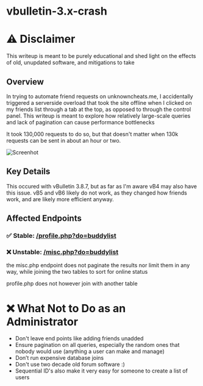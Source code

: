 
# vbulletin-3.x-crash

# ⚠️ Disclaimer
This writeup is meant to be purely educational and shed light on the effects of old, unupdated software, and mitigations to take


## Overview

In trying to automate friend requests on unknowncheats.me, I accidentally triggered a serverside overload that took the site offline when I clicked on my friends list through a tab at the top, as opposed to through the control panel. This writeup is meant to explore how relatively large-scale queries and lack of pagination can cause performance bottlenecks

It took 130,000 requests to do so, but that doesn't matter when 130k requests can be sent in about an hour or two.

![Screenhot](https://i.imgur.com/wIgjgjR.png)

## Key Details
This occured with vBulletin 3.8.7, but as far as I'm aware vB4 may also have this issue. vB5 and vB6 likely do not work, as they changed how friends work, and are likely more efficient anyway.

## Affected Endpoints

### ✅ Stable: [/profile.php?do=buddylist](https://gitlab.com/hub/vbulletin/-/blob/vBulletin-3.8.7/profile.php#L1497)

### ❌ Unstable: [/misc.php?do=buddylist](https://gitlab.com/hub/vbulletin/-/blob/vBulletin-3.8.7/misc.php#L103)

the misc.php endpoint does not paginate the results nor limit them in any way, while joining the two tables to sort for online status

profile.php does not however join with another table

# ❌ What Not to Do as an Administrator
* Don't leave end points like adding friends unadded 
* Ensure pagination on all queries, especially the random ones that nobody would use (anything a user can make and manage)
* Don’t run expensive database joins
* Don't use two decade old forum software :)
* Sequential ID's also make it very easy for someone to create a list of users

